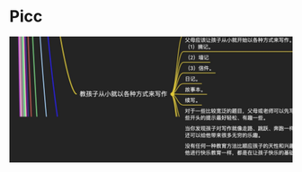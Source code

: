 # Picc
![](https://github.com/Mooooore/Picc/raw/main/Screen%20Shot%202022-11-05%20at%2010.19.53%20AM.jpg)
